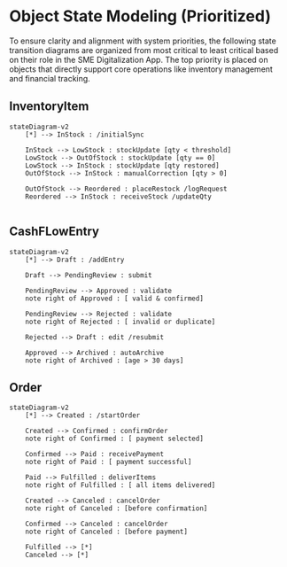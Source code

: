 # Object State Modeling (Prioritized)

To ensure clarity and alignment with system priorities, the following state transition diagrams are organized from most critical to least critical based on their role in the SME Digitalization App. The top priority is placed on objects that directly support core operations like inventory management and financial tracking.
## InventoryItem
```mermaid
stateDiagram-v2
    [*] --> InStock : /initialSync

    InStock --> LowStock : stockUpdate [qty < threshold]
    LowStock --> OutOfStock : stockUpdate [qty == 0]
    LowStock --> InStock : stockUpdate [qty restored]
    OutOfStock --> InStock : manualCorrection [qty > 0]

    OutOfStock --> Reordered : placeRestock /logRequest
    Reordered --> InStock : receiveStock /updateQty


```
## CashFLowEntry
```mermaid
stateDiagram-v2
    [*] --> Draft : /addEntry

    Draft --> PendingReview : submit

    PendingReview --> Approved : validate  
    note right of Approved : [ valid & confirmed]

    PendingReview --> Rejected : validate  
    note right of Rejected : [ invalid or duplicate]

    Rejected --> Draft : edit /resubmit

    Approved --> Archived : autoArchive  
    note right of Archived : [age > 30 days]

```
## Order
```mermaid
stateDiagram-v2
    [*] --> Created : /startOrder

    Created --> Confirmed : confirmOrder  
    note right of Confirmed : [ payment selected]

    Confirmed --> Paid : receivePayment  
    note right of Paid : [ payment successful]

    Paid --> Fulfilled : deliverItems  
    note right of Fulfilled : [ all items delivered]

    Created --> Canceled : cancelOrder  
    note right of Canceled : [before confirmation]

    Confirmed --> Canceled : cancelOrder  
    note right of Canceled : [before payment]

    Fulfilled --> [*]
    Canceled --> [*]

```
